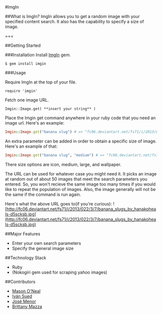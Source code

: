 #ImgIn

##What is ImgIn?
ImgIn allows you to get a random image with your specified content search. It also has the capability to specify a size of image. 

===

##Getting Started

###Installation
Install [ImgIn](https://rubygems.org/gems/imgin) gem.

```
$ gem install imgin
```

###Usage

Require ImgIn at the top of your file.

```
require 'imgin'
```

Fetch one image URL.

```
Imgin::Image.get( **insert your string** )
```

Place the Imgin get command anywhere in your ruby code that you need an image url. Here's an example: 

```ruby
Imgin::Image.get("banana slug") # => "fc06.deviantart.net/fs71/i/2013/022/3/7/banana_slugs_by_hanakoheals-d5scksb.jpg"
```

An extra parameter can be added in order to obtain a specific size of image. Here's an example of that:

```ruby
Imgin::Image.get("banana slug", "medium") # => "fc06.deviantart.net/fs71/i/2013/022/3/7/banana_slugs_by_hanakoheals-d5scksb.jpg"
```

There size options are icon, medium, large, and wallpaper.

The URL can be used for whatever case you might need it. It picks an image at random out of about 50 images that meet the search parameters you entered. So, you won't recieve the same image too many times if you would like to repeat the population of images. Also, the image generally will not be the same if the command is run again. 

Here's what the above URL goes to(if you're curious):
![http://fc06.deviantart.net/fs71/i/2013/022/3/7/banana_slugs_by_hanakoheals-d5scksb.jpg](http://fc06.deviantart.net/fs71/i/2013/022/3/7/banana_slugs_by_hanakoheals-d5scksb.jpg)

##Major Features
- Enter your own search parameters
- Specify the general image size

##Technology Stack
- Ruby
- (Nokogiri gem used for scraping yahoo images)

##Contributors
- [Mason O'Neal](https://github.com/MasonONeal)
- [Iván Sued](https://github.com/thefenry)
- [José Menor](https://github.com/menor)
- [Brittany Mazza](https://github.com/LadyMozzarella)


